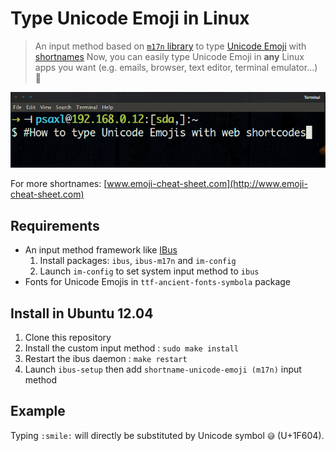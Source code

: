 Type Unicode Emoji in Linux
===================

> An input method based on [`m17n` library](http://www.nongnu.org/m17n) to type [Unicode Emoji](http://apps.timwhitlock.info/emoji/tables/unicode) with [shortnames](http://www.emoji-cheat-sheet.com)
> Now, you can easily type Unicode Emoji in **any** Linux apps you want (e.g. emails, browser, text editor, terminal emulator...) :grimacing:

![Alt name](screenshot.gif "Example of Unicode Emoji typing")

For more shortnames: [www.emoji-cheat-sheet.com](http://www.emoji-cheat-sheet.com)

Requirements
-------------------
- An input method framework like [IBus](https://github.com/ibus/ibus/wiki)
  1. Install packages: `ibus`, `ibus-m17n` and `im-config`
  2. Launch `im-config` to set system input method to `ibus`
- Fonts for Unicode Emojis in `ttf-ancient-fonts-symbola` package

Install in Ubuntu 12.04
-------------------
1. Clone this repository
2. Install the custom input method : `sudo make install`
3. Restart the ibus daemon : `make restart`
4. Launch `ibus-setup` then add `shortname-unicode-emoji (m17n)` input method

Example
-------------------
Typing `:smile:` will directly be substituted by Unicode symbol `😅` (U+1F604).

